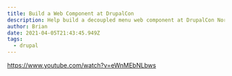 ```yaml
---
title: Build a Web Component at DrupalCon
description: Help build a decoupled menu web component at DrupalCon North America.
author: Brian
date: 2021-04-05T21:43:45.949Z
tags:
  - drupal
---
```

https://www.youtube.com/watch?v=eWnMEbNLbws